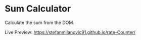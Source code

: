 # Sum Calculator
Calculate the  sum from the DOM.

Live Preview: https://stefanmilanovic91.github.io/rate-Counter/
